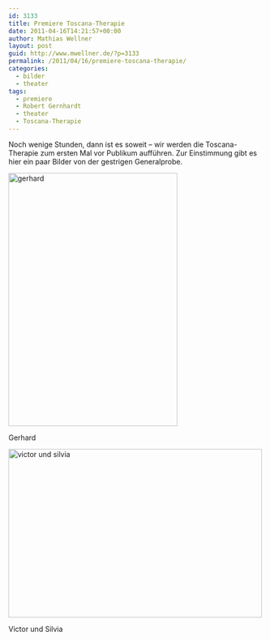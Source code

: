 ```yaml
---
id: 3133
title: Premiere Toscana-​​Therapie
date: 2011-04-16T14:21:57+00:00
author: Mathias Wellner
layout: post
guid: http://www.mwellner.de/?p=3133
permalink: /2011/04/16/premiere-toscana-therapie/
categories:
  - bilder
  - theater
tags:
  - premiere
  - Robert Gernhardt
  - theater
  - Toscana-Therapie
---
```

Noch wenige Stunden, dann ist es soweit &ndash; wir werden die Toscana-Therapie zum ersten Mal vor Publikum aufführen. Zur Einstimmung gibt es hier ein paar Bilder von der gestrigen Generalprobe. 

<div style="width: 343px" class="wp-caption aligncenter">
  <a href="http://www.flickr.com/photos/mwellner/5624372766/" title="gerhard by mwellner, on Flickr"><img src="http://farm6.static.flickr.com/5182/5624372766_5bfe7888d7.jpg" width="333" height="500" alt="gerhard" /></a>
  
  <p class="wp-caption-text">
    Gerhard<br />
  </p>
</div>

<div style="width: 510px" class="wp-caption aligncenter">
  <a href="http://www.flickr.com/photos/mwellner/5624373202/" title="victor und silvia by mwellner, on Flickr"><img src="http://farm6.static.flickr.com/5066/5624373202_369496c463.jpg" width="500" height="333" alt="victor und silvia" /></a>
  
  <p class="wp-caption-text">
    Victor und Silvia<br />
  </p>
</div>